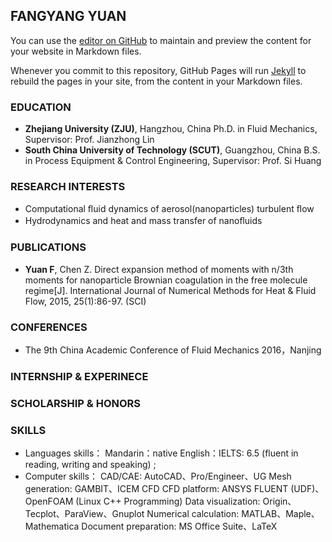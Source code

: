 ## FANGYANG YUAN

You can use the [editor on GitHub](https://github.com/fyyuan/cv/edit/master/index.md) to maintain and preview the content for your website in Markdown files.

Whenever you commit to this repository, GitHub Pages will run [Jekyll](https://jekyllrb.com/) to rebuild the pages in your site, from the content in your Markdown files.

### EDUCATION
- **Zhejiang University (ZJU)**, Hangzhou, China
Ph.D. in Fluid Mechanics, Supervisor: Prof. Jianzhong Lin
- **South China University of Technology (SCUT)**, Guangzhou, China
B.S. in Process Equipment & Control Engineering, Supervisor: Prof. Si Huang

### RESEARCH INTERESTS
- Computational ﬂuid dynamics of aerosol(nanoparticles) turbulent ﬂow
- Hydrodynamics and heat and mass transfer of nanoﬂuids

### PUBLICATIONS
- **Yuan F**, Chen Z. Direct expansion method of moments with n/3th moments for nanoparticle Brownian coagulation in the free molecule regime[J]. International Journal of Numerical Methods for Heat & Fluid Flow, 2015, 25(1):86-97. (SCI)


### CONFERENCES
- The 9th China Academic Conference of Fluid Mechanics 2016，Nanjing

### INTERNSHIP & EXPERINECE


### SCHOLARSHIP & HONORS


### SKILLS
-	Languages skills：			Mandarin：native 
English：IELTS: 6.5 (fluent in reading, writing and speaking) ; 
-	Computer skills：
CAD/CAE:				AutoCAD、Pro/Engineer、UG
Mesh generation: 			GAMBIT、ICEM CFD
CFD platform: 			ANSYS FLUENT (UDF)、OpenFOAM (Linux C++ Programming)
Data visualization:		Origin、Tecplot、ParaView、Gnuplot 
Numerical calculation: 	MATLAB、Maple、Mathematica
	Document preparation:	MS Office Suite、LaTeX

